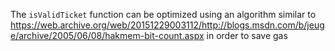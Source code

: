 The `isValidTicket` function can be optimized using an algorithm similar to https://web.archive.org/web/20151229003112/http://blogs.msdn.com/b/jeuge/archive/2005/06/08/hakmem-bit-count.aspx in order to save gas 
